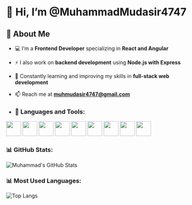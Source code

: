 # 👋 Hi, I’m @MuhammadMudasir4747  

## 🚀 About Me  
- 💻 I’m a **Frontend Developer** specializing in **React and Angular**  
- ⚡ I also work on **backend development** using **Node.js with Express**  
- 🌱 Constantly learning and improving my skills in **full-stack web development**  
- 📫 Reach me at **muhmudasir4747@gmail.com**

- ### 🚀 Languages and Tools:
<p align="left"> 
  <img src="https://cdn.jsdelivr.net/gh/devicons/devicon/icons/javascript/javascript-original.svg" width="40px"/>
  <img src="https://cdn.jsdelivr.net/gh/devicons/devicon/icons/react/react-original.svg" width="40px"/>
  <img src="https://cdn.jsdelivr.net/gh/devicons/devicon/icons/nodejs/nodejs-original.svg" width="40px"/>
  <img src="https://cdn.jsdelivr.net/gh/devicons/devicon/icons/express/express-original.svg" width="40px"/>
  <img src="https://cdn.jsdelivr.net/gh/devicons/devicon/icons/mongodb/mongodb-original.svg" width="40px"/>
  <img src="https://cdn.jsdelivr.net/gh/devicons/devicon/icons/html5/html5-original.svg" width="40px"/>
  <img src="https://cdn.jsdelivr.net/gh/devicons/devicon/icons/css3/css3-original.svg" width="40px"/>
  <img src="https://cdn.jsdelivr.net/gh/devicons/devicon/icons/github/github-original.svg" width="40px"/>
  <img src="https://cdn.jsdelivr.net/gh/devicons/devicon/icons/angularjs/angularjs-original.svg" width="40px"/>

</p>

### 📊 GitHub Stats:
![Muhammad's GitHub Stats](https://github-readme-stats.vercel.app/api?username=MuhammadMudasir4747&show_icons=true&theme=dark)

### 📊 Most Used Languages:
![Top Langs](https://github-readme-stats.vercel.app/api/top-langs/?username=MuhammadMudasir4747&layout=compact&theme=dark)


<!---
MuhammadMudasir4747/MuhammadMudasir4747 is a ✨ special ✨ repository because its `README.md` (this file) appears on your GitHub profile.
You can click the Preview link to take a look at your changes.
--->
